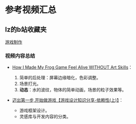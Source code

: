 # 参考视频汇总

## lz的b站收藏夹

[游戏制作](https://www.bilibili.com/medialist/detail/ml2930989098)

### 视频内容总结

- [How I Made My Frog Game Feel Alive WITHOUT Art Skills](https://www.youtube.com/watch?v=TRSu07VWoEw)：

    1. 简单的后处理：屏幕边缘暗化，色彩调整。
    2. 场景打光。
    3. **动态**：水的波纹，物体的简单动画，场景的粒子效果等。

- [迈出第一步,开始做游戏【游戏设计知识分享-依赖性(上)】](https://www.bilibili.com/video/BV1v94y1s7vx/?spm_id_from=333.788&vd_source=0f9138469d80bef53e021cf5cda009a9)：

    - 游戏框架设计。
    - 灵感库与开发内容的分类。
